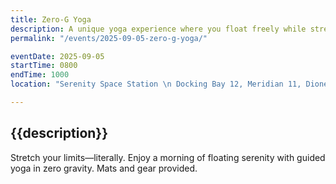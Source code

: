```yaml
---
title: Zero-G Yoga
description: A unique yoga experience where you float freely while stretching and meditating.
permalink: "/events/2025-09-05-zero-g-yoga/"

eventDate: 2025-09-05
startTime: 0800
endTime: 1000
location: "Serenity Space Station \n Docking Bay 12, Meridian 11, Dione"

---
```


## {{description}}

Stretch your limits—literally. Enjoy a morning of floating serenity with guided yoga in zero gravity. Mats and gear provided.

